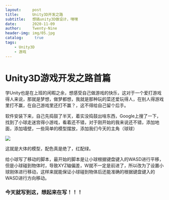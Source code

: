 ```yaml
---
layout:     post
title:      Unity3D开发之路
subtitle:   想搞unity3D做设计，嘿嘿
date:       2020-11-09
author:     Twenty-Nine
header-img: img/05.jpg
catalog: 	 true
tags:
    - Unity3D
    - 游戏
---
```


# Unity3D游戏开发之路首篇

学Unity也是在上班的闲暇之余，想感受自己做游戏的快乐，这对于一个爱打游戏得人来说，那就是梦想，做梦都想，我就是那种玩的菜还爱玩得人，在别人得游戏里打不赢，在自己游戏里还打不赢？，这不得给自己留个后手。

软件安装下来，自己先捣鼓了半天，着实没捣鼓出啥东西，Google上搜了一下，找到了小球走迷宫得小游戏，看着还不错，对于刚开始的我来说还不错，添加地面，添加墙壁，一些简单的模型摆放，添加我们今天的主角（球球）

![](https://s1.ax1x.com/2020/11/10/BbodyT.png)

这就是大体的模型，配色真是绝了，红配绿。

给小球写了移动的脚本，最开始的脚本是让小球根据键盘键入的WASD进行平移，但是小球碰到物体时，导致XYZ轴偏差，W就不一定是前进了，所以改为了设置小球刚体进行移动，这样来就能保证小球碰到物体后还能准确的根据键盘键入的WASD进行方向移动。

### 今天就写到这，想起来在写！！！


